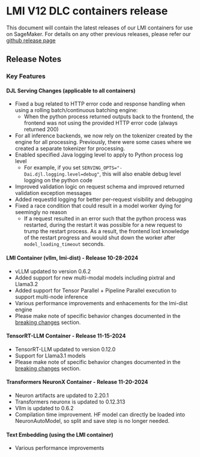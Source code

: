 # LMI V12 DLC containers release

This document will contain the latest releases of our LMI containers for use on SageMaker. 
For details on any other previous releases, please refer our [github release page](https://github.com/deepjavalibrary/djl-serving/releases)

## Release Notes

### Key Features

#### DJL Serving Changes (applicable to all containers)
* Fixed a bug related to HTTP error code and response handling when using a rolling batch/continuous batching engine:
  * When the python process returned outputs back to the frontend, the frontend was not using the provided HTTP error code (always returned 200)
* For all inference backends, we now rely on the tokenizer created by the engine for all processing. Previously, there were some cases where we created a separate tokenizer for processing.
* Enabled specified Java logging level to apply to Python process log level
  * For example, if you set `SERVING_OPTS="-Dai.djl.logging.level=debug"`, this will also enable debug level logging on the python code
* Improved validation logic on request schema and improved returned validation exception messages
* Added requestId logging for better per-request visibility and debugging
* Fixed a race condition that could result in a model worker dying for seemingly no reason
  * If a request resulted in an error such that the python process was restarted, during the restart it was possible for a new request to trump
    the restart process. As a result, the frontend lost knowledge of the restart progress and would shut down the worker after `model_loading_timeout` seconds.


#### LMI Container (vllm, lmi-dist) - Release 10-28-2024
* vLLM updated to version 0.6.2 
* Added support for new multi-modal models including pixtral and Llama3.2
* Added support for Tensor Parallel + Pipeline Parallel execution to support multi-node inference
* Various performance improvements and enhacements for the lmi-dist engine
* Please make note of specific behavior changes documented in the [breaking changes](../announcements/breaking_changes.md) section.


#### TensorRT-LLM Container - Release 11-15-2024
* TensorRT-LLM updated to version 0.12.0
* Support for Llama3.1 models
* Please make note of specific behavior changes documented in the [breaking changes](../announcements/breaking_changes.md) section.


#### Transformers NeuronX Container - Release 11-20-2024
* Neuron artifacts are updated to 2.20.1 
* Transformers neuronx is updated to 0.12.313
* Vllm is updated to 0.6.2
* Compilation time improvement. HF model can directly be loaded into NeuronAutoModel, so split and save step is no longer needed.


#### Text Embedding (using the LMI container)
* Various performance improvements
